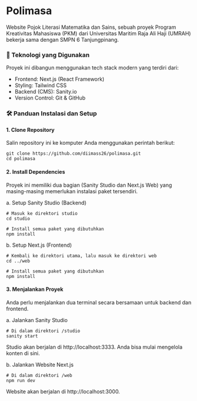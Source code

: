 # Polimasa
Website Pojok Literasi Matematika dan Sains, sebuah proyek Program Kreativitas Mahasiswa (PKM) dari Universitas Maritim Raja Ali Haji (UMRAH) bekerja sama dengan SMPN 6 Tanjungpinang.

### 🚀 Teknologi yang Digunakan
Proyek ini dibangun menggunakan tech stack modern yang terdiri dari:
- Frontend: Next.js (React Framework)
- Styling: Tailwind CSS
- Backend (CMS): Sanity.io
- Version Control: Git & GitHub

### 🛠️ Panduan Instalasi dan Setup

#### 1. Clone Repository
Salin repository ini ke komputer Anda menggunakan perintah berikut:

```
git clone https://github.com/diimass26/polimasa.git
cd polimasa
```

#### 2. Install Dependencies
Proyek ini memiliki dua bagian (Sanity Studio dan Next.js Web) yang masing-masing memerlukan instalasi paket tersendiri.

a. Setup Sanity Studio (Backend)
```
# Masuk ke direktori studio
cd studio

# Install semua paket yang dibutuhkan
npm install
```
b. Setup Next.js (Frontend)
```
# Kembali ke direktori utama, lalu masuk ke direktori web
cd ../web

# Install semua paket yang dibutuhkan
npm install
```
#### 3. Menjalankan Proyek
Anda perlu menjalankan dua terminal secara bersamaan untuk backend dan frontend.

a. Jalankan Sanity Studio
```
# Di dalam direktori /studio
sanity start
```
Studio akan berjalan di http://localhost:3333. Anda bisa mulai mengelola konten di sini.

b. Jalankan Website Next.js
```
# Di dalam direktori /web
npm run dev
```
Website akan berjalan di http://localhost:3000.